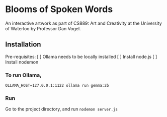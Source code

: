 # Blooms of Spoken Words

An interactive artwork as part of CS889: Art and Creativity at the University of Waterloo by Professor Dan Vogel.

## Installation
Pre-requisites:
[ ] Ollama needs to be locally installed
[ ] Install node.js
[ ] Install nodemon

### To run Ollama,
`OLLAMA_HOST=127.0.0.1:1122 ollama run gemma:2b`

### Run
Go to the project directory, and run `nodemon server.js`
